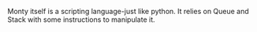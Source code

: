 Monty itself is a scripting language-just like python. It relies on Queue and Stack with some instructions to manipulate it.

